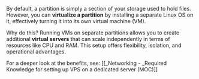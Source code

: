 By default, a partition is simply a section of your storage used to hold files. However, you can **virtualize a partition** by installing a separate Linux OS on it, effectively turning it into its own virtual machine (VM).

Why do this? Running VMs on separate partitions allows you to create additional **virtual servers** that can scale independently in terms of resources like CPU and RAM. This setup offers flexibility, isolation, and operational advantages.

For a deeper look at the benefits, see:
[[_Networking - _Required Knowledge for setting up VPS on a dedicated server (MOC)]]